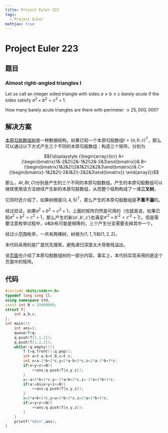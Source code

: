```yaml
---
title: Project Euler 223
tags:
  - Project Euler
mathjax: true
---
```

<escape><!-- more --></escape>
    


# Project Euler 223
## 题目
### Almost right-angled triangles I

Let us call an integer sided triangle with sides $a \le b \le c$ *barely acute* if the sides satisfy $a^2 + b^2 = c^2 + 1$.

How many barely acute triangles are there with perimeter $\le 25,000,000$?


## 解决方案



[本原勾股数组树](https://en.wikipedia.org/wiki/Tree_of_primitive_Pythagorean_triples)是一种数据结构，如果已知一个本原勾股数组$t=(a,b,c)^T$，那么可以通过以下方式产生三个不同的本原勾股数组：构造三个矩阵，分别为

$${\displaystyle {\begin{array}{lcr}
A={\begin{bmatrix}1&-2&2\\2&-1&2\\2&-2&3\end{bmatrix}}&
B={\begin{bmatrix}1&2&2\\2&1&2\\2&2&3\end{bmatrix}}&
C={\begin{bmatrix}-1&2&2\\-2&1&2\\-2&2&3\end{bmatrix}}
\end{array}}}$$

那么，$At,Bt,Ct$分别是产生的三个不同的本原勾股数组。产生的本原勾股数组可以继续使用该方法继续产生新的本原勾股数组，从而整个结构构成了一课**三叉树**。

它同时还介绍了，如果树根是$(3,4,5)^T$，那么产生的本原勾股数组是**不重不漏**的。

经过验证，如果$a^2+b^2=c^2+1$，上面的矩阵仍然是可用的（也就是说，如果已知$a^2+b^2=c^2+1$，那么产生的新$(a',b',c')$也满足$a'^2+b'^2=c'^2+1$）。但是需要注意枚举过程中，$a$和$b$有可能是相等的，三个产生分支需要去掉其中一个。

经过小范围枚举，一共有两棵树，树根为$(1,1,1)$和$(1,2,2)。$

本代码采用的是广度优先搜索，避免递归深度太大导致栈溢出。

该[页面](https://mathworld.wolfram.com/PythagoreanTriple.html)也介绍了本原勾股数组树的一部分内容，事实上，本代码实现采用的是这个页面中的矩阵。


## 代码


```C++
#include <bits/stdc++.h>
typedef long long ll;
using namespace std;
const int N = 25000000;
struct T{
    int a,b,c;
};
int main(){
    int ans=2;
    queue<T>q;
    q.push(T{1,1,1});
    q.push(T{1,2,2});
    while(!q.empty()){
        T t=q.front();q.pop();
        int a=t.a,b=t.b,c=t.c;
        int x=a-2*b+2*c,y=2*a-b+2*c,z=2*a-2*b+3*c;
        if(x+y+z<=N){
            ++ans;q.push(T{x,y,z});
        }
        x=-a+2*b+2*c,y=-2*a+b+2*c,z=-2*a+2*b+3*c;
        if(a!=b&&x+y+z<=N){
            ++ans;q.push(T{x,y,z});
        }
        x=2*a+b+2*c,y=a+2*b+2*c,z=2*a+2*b+3*c;
        if(x+y+z<=N){
            ++ans;q.push(T{x,y,z});
        }
    }
    printf("%d\n",ans);
}
```